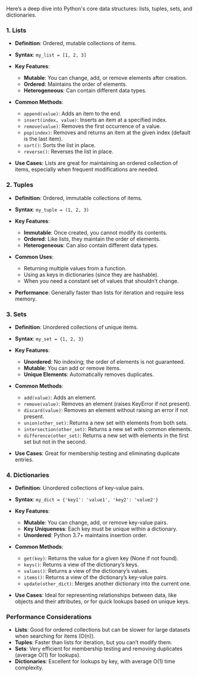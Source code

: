 Here’s a deep dive into Python's core data structures: lists, tuples, sets, and dictionaries.

### 1. Lists

- **Definition**: Ordered, mutable collections of items.
- **Syntax**: `my_list = [1, 2, 3]`
- **Key Features**:
  - **Mutable**: You can change, add, or remove elements after creation.
  - **Ordered**: Maintains the order of elements.
  - **Heterogeneous**: Can contain different data types.

- **Common Methods**:
  - `append(value)`: Adds an item to the end.
  - `insert(index, value)`: Inserts an item at a specified index.
  - `remove(value)`: Removes the first occurrence of a value.
  - `pop(index)`: Removes and returns an item at the given index (default is the last item).
  - `sort()`: Sorts the list in place.
  - `reverse()`: Reverses the list in place.

- **Use Cases**: Lists are great for maintaining an ordered collection of items, especially when frequent modifications are needed.

### 2. Tuples

- **Definition**: Ordered, immutable collections of items.
- **Syntax**: `my_tuple = (1, 2, 3)`
- **Key Features**:
  - **Immutable**: Once created, you cannot modify its contents.
  - **Ordered**: Like lists, they maintain the order of elements.
  - **Heterogeneous**: Can also contain different data types.

- **Common Uses**:
  - Returning multiple values from a function.
  - Using as keys in dictionaries (since they are hashable).
  - When you need a constant set of values that shouldn’t change.

- **Performance**: Generally faster than lists for iteration and require less memory.

### 3. Sets

- **Definition**: Unordered collections of unique items.
- **Syntax**: `my_set = {1, 2, 3}`
- **Key Features**:
  - **Unordered**: No indexing; the order of elements is not guaranteed.
  - **Mutable**: You can add or remove items.
  - **Unique Elements**: Automatically removes duplicates.

- **Common Methods**:
  - `add(value)`: Adds an element.
  - `remove(value)`: Removes an element (raises KeyError if not present).
  - `discard(value)`: Removes an element without raising an error if not present.
  - `union(other_set)`: Returns a new set with elements from both sets.
  - `intersection(other_set)`: Returns a new set with common elements.
  - `difference(other_set)`: Returns a new set with elements in the first set but not in the second.

- **Use Cases**: Great for membership testing and eliminating duplicate entries.

### 4. Dictionaries

- **Definition**: Unordered collections of key-value pairs.
- **Syntax**: `my_dict = {'key1': 'value1', 'key2': 'value2'}`
- **Key Features**:
  - **Mutable**: You can change, add, or remove key-value pairs.
  - **Key Uniqueness**: Each key must be unique within a dictionary.
  - **Unordered**: Python 3.7+ maintains insertion order.

- **Common Methods**:
  - `get(key)`: Returns the value for a given key (None if not found).
  - `keys()`: Returns a view of the dictionary’s keys.
  - `values()`: Returns a view of the dictionary’s values.
  - `items()`: Returns a view of the dictionary’s key-value pairs.
  - `update(other_dict)`: Merges another dictionary into the current one.

- **Use Cases**: Ideal for representing relationships between data, like objects and their attributes, or for quick lookups based on unique keys.

### Performance Considerations

- **Lists**: Good for ordered collections but can be slower for large datasets when searching for items (O(n)).
- **Tuples**: Faster than lists for iteration, but you can’t modify them.
- **Sets**: Very efficient for membership testing and removing duplicates (average O(1) for lookups).
- **Dictionaries**: Excellent for lookups by key, with average O(1) time complexity.
